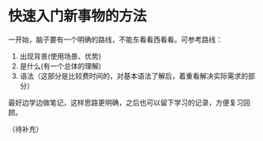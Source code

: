 # 快速入门新事物的方法

一开始，脑子要有一个明确的路线，不能东看看西看看。可参考路线：  
1. 出现背景(使用场景、优势)
2. 是什么(有一个总体的理解)
3. 语法（这部分是比较费时间的，对基本语法了解后，着重看解决实际需求的部分）

最好边学边做笔记，这样思路更明确，之后也可以留下学习的记录，方便复习回顾。

（待补充）
